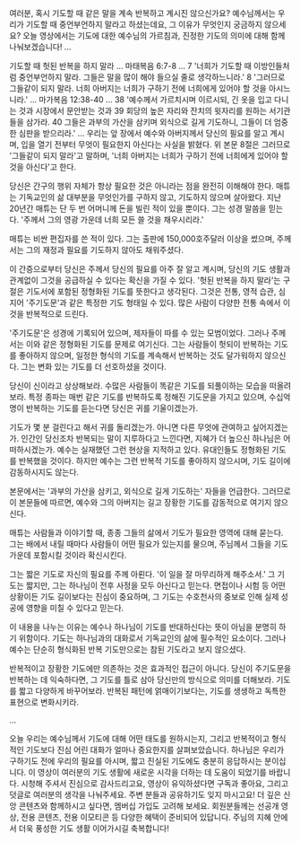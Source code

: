 여러분, 혹시 기도할 때 같은 말을 계속 반복하고 계시진 않으신가요?
예수님께서는 우리가 기도할 때 중언부언하지 말라고 하셨는데요, 그 이유가 무엇인지 궁금하지 않으세요?
오늘 영상에서는 기도에 대한 예수님의 가르침과, 진정한 기도의 의미에 대해 함께 나눠보겠습니다!
...

기도할 때 헛된 반복을 하지 말라
...
마태복음 6:7-8
...
7 '너희가 기도할 때 이방인들처럼 중언부언하지 말라. 그들은 말을 많이 해야 들으실 줄로 생각하느니라.'
8 '그러므로 그들같이 되지 말라. 너희 아버지는 너희가 구하기 전에 너희에게 있어야 할 것을 아시느니라.'
...
마가복음 12:38-40
...
38 '예수께서 가르치시며 이르시되, 긴 옷을 입고 다니는 것과 시장에서 문안받는 것과 39 회당의 높은 자리와 잔치의 윗자리를 원하는 서기관들을 삼가라. 40 그들은 과부의 가산을 삼키며 외식으로 길게 기도하니, 그들이 더 엄중한 심판을 받으리라.'
...
우리는 앞 장에서 예수와 아버지께서 당신의 필요를 알고 계시며, 입을 열기 전부터 무엇이 필요한지 아신다는 사실을 밝혔다. 위 본문 8절은 그러므로 '그들같이 되지 말라'고 말하며, '너희 아버지는 너희가 구하기 전에 너희에게 있어야 할 것을 아신다'고 한다.

당신은 간구의 행위 자체가 항상 필요한 것은 아니라는 점을 완전히 이해해야 한다. 매튜는 기독교인의 삶 대부분을 무엇인가를 구하지 않고, 기도하지 않으며 살아왔다. 지난 20년간 매튜는 단 두 번 어머니께 돈을 빌린 적이 있을 뿐이다. 그는 성경 말씀을 믿는다. '주께서 그의 영광 가운데 너희 모든 쓸 것을 채우시리라.'

매튜는 비싼 편집자를 쓴 적이 있다. 그는 출판에 150,000호주달러 이상을 썼으며, 주께서는 그의 재정과 필요를 기도하지 않아도 채워주셨다.

이 간증으로부터 당신은 주께서 당신의 필요를 아주 잘 알고 계시며, 당신의 기도 생활과 관계없이 그것을 공급하실 수 있다는 확신을 가질 수 있다. '헛된 반복을 하지 말라'는 구절은 기도서에 포함된 정형화된 기도를 뜻한다고 생각된다. 그것은 전통, 영적 습관, 심지어 '주기도문'과 같은 특정한 기도 형태일 수 있다. 많은 사람이 다양한 전통 속에서 이것을 반복적으로 드린다.

'주기도문'은 성경에 기록되어 있으며, 제자들이 따를 수 있는 모범이었다. 그러나 주께서는 이와 같은 정형화된 기도를 문제로 여기신다. 그는 사람들이 헛되이 반복하는 기도를 좋아하지 않으며, 일정한 형식의 기도를 계속해서 반복하는 것도 달가워하지 않으신다. 그는 변화 있는 기도를 더 선호하셨을 것이다.

당신이 신이라고 상상해보라. 수많은 사람들이 똑같은 기도를 되풀이하는 모습을 떠올려 보라. 특정 종파는 매번 같은 기도를 반복하도록 정해진 기도문을 가지고 있으며, 수십억 명이 반복하는 기도를 듣는다면 당신은 귀를 기울이겠는가.

기도가 몇 분 걸린다고 해서 귀를 돌리겠는가. 아니면 다른 무엇에 관여하고 싶어지겠는가. 인간인 당신조차 반복되는 말이 지루하다고 느낀다면, 지혜가 더 높으신 하나님은 어떠하시겠는가. 예수는 실재했던 그런 현상을 지적하고 있다. 유대인들도 정형화된 기도를 반복했을 것이다. 하지만 예수는 그런 반복적 기도를 좋아하지 않으시며, 기도 길이에 감동하시지도 않는다.

본문에서는 '과부의 가산을 삼키고, 외식으로 길게 기도하는' 자들을 언급한다. 그러므로 이 본문들에 따르면, 예수와 그의 아버지는 길고 장황한 기도를 감동적으로 여기지 않으신다.

매튜는 사람들과 이야기할 때, 종종 그들의 삶에서 기도가 필요한 영역에 대해 묻는다. 그는 배에서 내릴 때마다 사람들이 어떤 필요가 있는지를 물으며, 주님께서 그들을 기도 가운데 포함시킬 것이라 확신시킨다.

그는 짧은 기도로 자신의 필요를 주께 아뢴다. '이 일을 잘 마무리하게 해주소서.' 그 기도는 짧지만, 그는 하나님이 전후 사정을 모두 아신다고 믿는다. 면접이나 시험 등 어떤 상황이든 기도 길이보다는 진심이 중요하며, 그 기도는 수호천사의 중보로 인해 실제 성공에 영향을 미칠 수 있다고 믿는다.

이 내용을 나누는 이유는 예수나 하나님이 기도를 반대하신다는 뜻이 아님을 분명히 하기 위함이다. 기도는 하나님과의 대화로서 기독교인의 삶에 필수적인 요소이다. 그러나 예수는 단순히 형식화된 반복 기도만으로는 참된 기도라고 보지 않으셨다.

반복적이고 장황한 기도에만 의존하는 것은 효과적인 접근이 아니다. 당신이 주기도문을 반복하는 데 익숙하다면, 그 기도를 틀로 삼아 당신만의 방식으로 의미를 더해보라. 기도를 짧고 다양하게 바꾸어보라. 반복된 패턴에 얽매이기보다는, 기도를 생생하고 독특한 표현으로 변화시키라.

...

오늘 우리는 예수님께서 기도에 대해 어떤 태도를 원하시는지, 그리고 반복적이고 형식적인 기도보다 진심 어린 대화가 얼마나 중요한지를 살펴보았습니다.
하나님은 우리가 구하기도 전에 우리의 필요를 아시며, 짧고 진실된 기도에도 충분히 응답하시는 분이십니다.
이 영상이 여러분의 기도 생활에 새로운 시각을 더하는 데 도움이 되었기를 바랍니다.
시청해 주셔서 진심으로 감사드리고요, 영상이 유익하셨다면 구독과 좋아요, 그리고 덧글로 여러분의 생각을 나눠주세요.
주변 분들과 공유하기도 잊지 마시고요!
더 깊은 신앙 콘텐츠와 함께하시고 싶다면, 멤버십 가입도 고려해 보세요.
회원분들께는 선공개 영상, 전용 콘텐츠, 전용 이모티콘 등 다양한 혜택이 준비되어 있답니다.
주님의 지혜 안에서 더욱 풍성한 기도 생활 이어가시길 축복합니다!